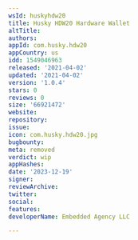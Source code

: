 ```yaml
---
wsId: huskyhdw20
title: Husky HDW20 Hardware Wallet
altTitle: 
authors: 
appId: com.husky.hdw20
appCountry: us
idd: 1549046963
released: '2021-04-02'
updated: '2021-04-02'
version: '1.0.4'
stars: 0
reviews: 0
size: '66921472'
website: 
repository: 
issue: 
icon: com.husky.hdw20.jpg
bugbounty: 
meta: removed
verdict: wip
appHashes: 
date: '2023-12-19'
signer: 
reviewArchive: 
twitter: 
social: 
features: 
developerName: Embedded Agency LLC

---
```


